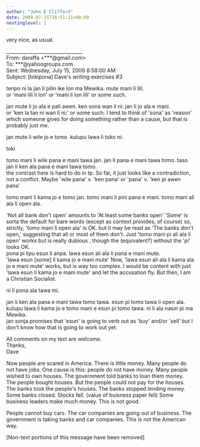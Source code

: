 ```yaml
---
author: "John E Clifford"
date: 2009-07-15T16:51:11+00:00
nestinglevel: 1
---
```

very nice, as usual.  
  
  
  
  
\_\_\_\_\_\_\_\_\_\_\_\_\_\_\_\_\_\_\_\_\_\_\_\_\_\_\_\_\_\_\_\_  
From: daraffa <\*\*\*@gmail.com>  
To: \*\*\*@yahoogroups.com  
Sent: Wednesday, July 15, 2009 8:58:00 AM  
Subject: \[tokipona\] Dave's writing exercises #3  
  
  
  
  
  
tenpo ni la jan li pilin ike lon ma Mewika. mute mani li lili.  
or 'mani lili li lon' or 'mani li lon lili' or some such.  
  
jan mute li jo ala e pali awen. ken sona wan li ni: jan li jo ala e mani.  
or 'ken la tan ni wan li ni:' or some such. I tend to think of 'sona' as 'reason' which someone gives for doing something rather than a cause, but that is probably just me.  
  
jan mute li wile jo e tomo. kulupu lawa li toko ni:  
  
toki  
  
tomo mani li wile pana e mani tawa jan. jan li pana e mani tawa tomo. taso jan li ken ala pana e mani tawa tomo.  
the contrast here is hard to do in tp. So far, it just looks like a contradiction, not a conflict. Maybe 'wile pana' v. 'ken pana' or 'pana' v. 'ken pi awen pana'  
  
tomo mani li kama jo e tomo jan. tomo mani li pini pana e mani. tomo mani ali ala li open ala.  
  
'Not all bank don't open' amounts to 'At least some banks open' 'Some' is sorta the default for bare words (except as context provides, of course) so, strictly, 'tomo mani li open ala' is OK. but it may be read as 'The banks don't open,' suggesting that all or most of them don't. Just 'tomo mani pi ali ala li open' works but is really dubious , though the (equivalent?) without the 'pi' looks OK.  
pona pi lipu esun li anpa. lawa esun ali ala li pana e mani mute.  
'lawa esun \[some\] li kama jo e mani mute' Now, 'lawa esun ali ala li kama ala jo e mani mute' works, but is way too complex. I would be content with just 'lawa esun li kama jo e mani mute' and let the accusation fly. But then, I am a Christian Socialist.  
  
ni li pona ala tawa mi.  
  
jan li ken ala pana e mani tawa tomo tawa. esun pi tomo tawa li open ala. kulupu lawa li kama jo e tomo mani e esun pi tomo tawa. ni li ala nasin pi ma Mewika.  
jan sonja promises that 'esun' is going to verb out as 'buy' and/or 'sell' but I don't know how that is going to work out yet.  
  
  
  
All comments on my text are welcome.  
Thanks,  
Dave  
  
Now people are scared in America. There is little money. Many people do not have jobs. One cause is this: people do not have money. Many people wished to own houses. The government told banks to loan them money. The people bought houses. But the people could not pay for the houses. The banks took the people's houses. The banks stopped lending money. Some banks closed. Stocks fell. (value of buisness paper fell) Some business leaders make much money. This is not good.  
  
People cannot buy cars. The car companies are going out of business. The government is taking banks and car companies. This is not the American way.  
  
  
  
  
  
  
  
\[Non-text portions of this message have been removed\]